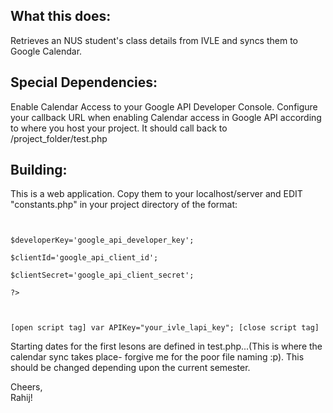 <h2>What this does:</h2>
Retrieves an NUS student's class details from IVLE and syncs them to Google Calendar.

<h2>Special Dependencies:</h2>

Enable Calendar Access to your Google API Developer Console. Configure your callback URL when enabling Calendar access in Google API according to where you host your project. It should call back to /project_folder/test.php

<h2>Building:</h2>

This is a web application. Copy them to your localhost/server and EDIT "constants.php" in your project directory of the format:

<code>
<?php<br />
$developerKey='google_api_developer_key';<br />
$clientId='google_api_client_id';<br />
$clientSecret='google_api_client_secret';<br />
?><br />

[open script tag]
var APIKey="your_ivle_lapi_key";
[close script tag]
</code>

Starting dates for the first lesons are defined in test.php...(This is where the calendar sync takes place- forgive me for the poor file naming :p). This should be changed depending upon the current semester.

Cheers,<br />
Rahij!
